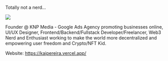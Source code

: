 Totally not a nerd...

<img src="![image](https://user-images.githubusercontent.com/88850028/189669486-dcdddfa1-980a-4af6-975e-c63eff9200a6.png)" />

Founder @ KNP Media - Google Ads Agency promoting businesses online, UI/UX Designer, Frontend/Backend/Fullstack Developer/Freelancer, Web3 Nerd and Enthusiast working to make the world more decentralized and empowering user freedom and Crypto/NFT Kid.

Website: https://kaipereira.vercel.app/
